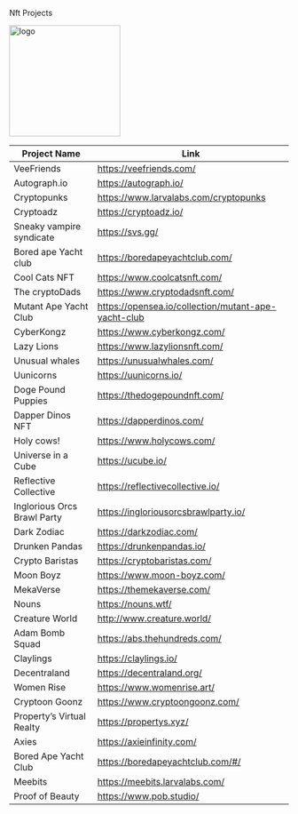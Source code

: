 Nft Projects

<img align='center' src='./logo.png' alt='logo' height='200px'>

| Project Name | Link | 
| --- | --- |
| VeeFriends| https://veefriends.com/|
| Autograph.io| https://autograph.io/|
| Cryptopunks | https://www.larvalabs.com/cryptopunks |
| Cryptoadz | https://cryptoadz.io/ |
| Sneaky vampire syndicate| https://svs.gg/ |
| Bored ape Yacht club| https://boredapeyachtclub.com/ |
| Cool Cats NFT| https://www.coolcatsnft.com/|
| The cryptoDads| https://www.cryptodadsnft.com/|
| Mutant Ape Yacht Club| https://opensea.io/collection/mutant-ape-yacht-club|
| CyberKongz| https://www.cyberkongz.com/|
| Lazy Lions | https://www.lazylionsnft.com/|
| Unusual whales | https://unusualwhales.com/|
| Uunicorns| https://uunicorns.io/|
| Doge Pound Puppies| https://thedogepoundnft.com/|
| Dapper Dinos NFT| https://dapperdinos.com/|
| Holy cows!| https://www.holycows.com/|
| Universe in a Cube| https://ucube.io/|
| Reflective Collective| https://reflectivecollective.io/|
| Inglorious Orcs Brawl Party| https://ingloriousorcsbrawlparty.io/|
| Dark Zodiac| https://darkzodiac.com/|
| Drunken Pandas| https://drunkenpandas.io/|
| Crypto Baristas| https://cryptobaristas.com/|
| Moon Boyz| https://www.moon-boyz.com/|
| MekaVerse| https://themekaverse.com/|
| Nouns| https://nouns.wtf/|
| Creature World| http://www.creature.world/|
| Adam Bomb Squad| https://abs.thehundreds.com/|
| Claylings| https://claylings.io/|
| Decentraland| https://decentraland.org/|
| Women Rise| https://www.womenrise.art/|
| Cryptoon Goonz| https://www.cryptoongoonz.com/|
| Property’s Virtual Realty| https://propertys.xyz/|
| Axies| https://axieinfinity.com/|
| Bored Ape Yacht Club| https://boredapeyachtclub.com/#/ |
| Meebits | https://meebits.larvalabs.com/|
| Proof of Beauty| https://www.pob.studio/|
